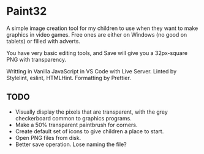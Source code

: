# Paint32

A simple image creation tool for my children to use when they want to make graphics in video games. Free ones are either on Windows (no good on tablets) or filled with adverts.

You have very basic editing tools, and Save will give you a 32px-square PNG with transparency.

Writting in Vanilla JavaScript in VS Code with Live Server. Linted by Stylelint, eslint, HTMLHint. Formatting by Prettier. 

## TODO 

- Visually display the pixels that are transparent, with the grey checkerboard common to graphics programs.
- Make a 50% transparent paintbrush for corners.
- Create default set of icons to give children a place to start.
- Open PNG files from disk.
- Better save operation. Lose naming the file?

